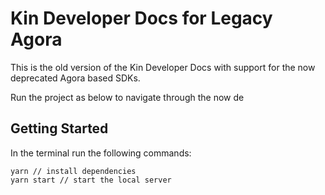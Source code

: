 # Kin Developer Docs for Legacy Agora
This is the old version of the Kin Developer Docs with support for the now deprecated Agora based SDKs.

Run the project as below to navigate through the now de

## Getting Started

In the terminal run the following commands:

```
yarn // install dependencies
yarn start // start the local server
```
